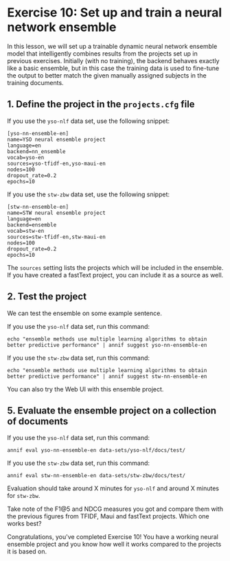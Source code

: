 # Exercise 10: Set up and train a neural network ensemble

In this lesson, we will set up a trainable dynamic neural network ensemble model that intelligently combines results from the projects set up in previous exercises. Initially (with no training), the backend behaves exactly like a basic ensemble, but in this case the training data is used to fine-tune the output to better match the given manually assigned subjects in the training documents.

## 1. Define the project in the `projects.cfg` file

If you use the `yso-nlf` data set, use the following snippet:

    [yso-nn-ensemble-en]
    name=YSO neural ensemble project
    language=en
    backend=nn_ensemble
    vocab=yso-en
    sources=yso-tfidf-en,yso-maui-en
    nodes=100
    dropout_rate=0.2
    epochs=10
    
 

If you use the `stw-zbw` data set, use the following snippet:

    [stw-nn-ensemble-en]
    name=STW neural ensemble project
    language=en
    backend=ensemble
    vocab=stw-en
    sources=stw-tfidf-en,stw-maui-en
    nodes=100
    dropout_rate=0.2
    epochs=10 
    
The `sources` setting lists the projects which will be included in the
ensemble. If you have created a fastText project, you can include it as a
source as well.

## 2. Test the project

We can test the ensemble on some example sentence.

If you use the `yso-nlf` data set, run this command:

    echo "ensemble methods use multiple learning algorithms to obtain better predictive performance" | annif suggest yso-nn-ensemble-en

If you use the `stw-zbw` data set, run this command:

    echo "ensemble methods use multiple learning algorithms to obtain better predictive performance" | annif suggest stw-nn-ensemble-en

You can also try the Web UI with this ensemble project.

## 5. Evaluate the ensemble project on a collection of documents

If you use the `yso-nlf` data set, run this command:

    annif eval yso-nn-ensemble-en data-sets/yso-nlf/docs/test/

If you use the `stw-zbw` data set, run this command:

    annif eval stw-nn-ensemble-en data-sets/stw-zbw/docs/test/

Evaluation should take around X minutes for `yso-nlf` and around X minutes
for `stw-zbw`.

Take note of the F1@5 and NDCG measures you got and compare them with the
previous figures from TFIDF, Maui and fastText projects. Which one works best?

Congratulations, you've completed Exercise 10! You have a working neural ensemble
project and you know how well it works compared to the projects it is based on.
